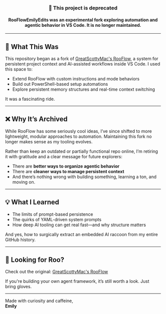 <div align="center">

### 🚧 This project is deprecated

#### RooFlowEmilyEdits was an experimental fork exploring automation and agentic behavior in VS Code. It is no longer maintained.

</div>

---

## 🦝 What This Was

This repository began as a fork of [GreatScottyMac's RooFlow](https://github.com/GreatScottyMac/RooFlow), a system for persistent project context and AI-assisted workflows inside VS Code. I used this space to:

- Extend RooFlow with custom instructions and mode behaviors
- Build out PowerShell-based setup automations
- Explore persistent memory structures and real-time context switching

It was a fascinating ride.

---

## ❌ Why It’s Archived

While RooFlow has some seriously cool ideas, I’ve since shifted to more lightweight, modular approaches to automation. Maintaining this fork no longer makes sense as my tooling evolves.

Rather than keep an outdated or partially functional repo online, I’m retiring it with gratitude and a clear message for future explorers:

- There are **better ways to organize agentic behavior**
- There are **cleaner ways to manage persistent context**
- And there’s nothing wrong with building something, learning a ton, and moving on.

---

## 💡 What I Learned

- The limits of prompt-based persistence
- The quirks of YAML-driven system prompts
- How deep AI tooling can get real fast—and why structure matters

And yes, how to surgically extract an embedded AI raccoon from my entire GitHub history.

---

## 🔗 Looking for Roo?

Check out the original: [GreatScottyMac's RooFlow](https://github.com/GreatScottyMac/RooFlow)

If you're building your own agent framework, it’s still worth a look. Just bring gloves.

---

Made with curiosity and caffeine,  
**Emily**
